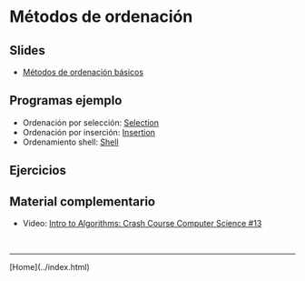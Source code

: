 # Métodos de ordenación

## Slides

- [Métodos de ordenación básicos](../slides/05.1-Sorting-sem08.pdf)  

<!--
- Mergesort](../slides/05.2-Mergesort-sem09.pdf
- Quicksort](../slides/05.3-Quicksort-sem10.pdf
-->

## Programas ejemplo

- Ordenación por selección: [Selection](https://algs4.cs.princeton.edu/code/edu/princeton/cs/algs4/Selection.java.html)  
- Ordenación por inserción: [Insertion](https://algs4.cs.princeton.edu/code/edu/princeton/cs/algs4/Insertion.java.html)  
- Ordenamiento shell: [Shell](https://algs4.cs.princeton.edu/code/edu/princeton/cs/algs4/Shell.java.html)  


## Ejercicios


## Material complementario

- Video: [Intro to Algorithms: Crash Course Computer Science #13](https://www.youtube.com/watch?v=rL8X2mlNHPM)


<BR>
<HR>
[Home](../index.html)
<BR>

